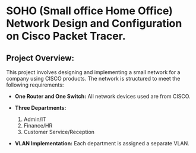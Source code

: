 # SOHO (Small office Home Office) Network Design and Configuration on Cisco Packet Tracer.


## Project Overview:
This project involves designing and implementing a small network for a company using CISCO products. The network is structured to meet the following requirements:

* **One Router and One Switch:** All  network devices used are from CISCO.

* **Three Departments:**
  1. Admin/IT
  2. Finance/HR
  3. Customer Service/Reception

*	**VLAN Implementation:** 	Each department is assigned a separate VLAN.
